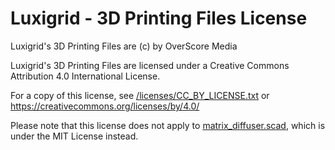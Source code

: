 # Luxigrid - 3D Printing Files License

Luxigrid's 3D Printing Files are (c) by OverScore Media

Luxigrid's 3D Printing Files are licensed under a Creative Commons Attribution 4.0 International License.

For a copy of this license, see [/licenses/CC_BY_LICENSE.txt](../licenses/CC_BY_LICENSE.txt) or <https://creativecommons.org/licenses/by/4.0/>

Please note that this license does not apply to [matrix_diffuser.scad](SCAD/matrix_diffuser.scad), which is under the MIT License instead.

